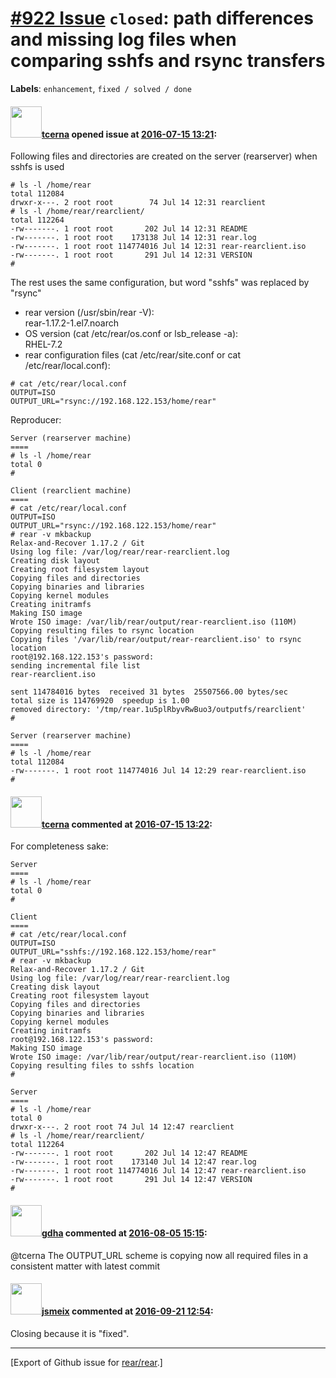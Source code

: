 [\#922 Issue](https://github.com/rear/rear/issues/922) `closed`: path differences and missing log files when comparing sshfs and rsync transfers
================================================================================================================================================

**Labels**: `enhancement`, `fixed / solved / done`

#### <img src="https://avatars.githubusercontent.com/u/17880584?u=6b03fa3ad0e06b52aa12a38c04e4d31e92686106&v=4" width="50">[tcerna](https://github.com/tcerna) opened issue at [2016-07-15 13:21](https://github.com/rear/rear/issues/922):

Following files and directories are created on the server (rearserver)
when sshfs is used

    # ls -l /home/rear
    total 112084
    drwxr-x---. 2 root root        74 Jul 14 12:31 rearclient
    # ls -l /home/rear/rearclient/
    total 112264
    -rw-------. 1 root root       202 Jul 14 12:31 README
    -rw-------. 1 root root    173138 Jul 14 12:31 rear.log
    -rw-------. 1 root root 114774016 Jul 14 12:31 rear-rearclient.iso
    -rw-------. 1 root root       291 Jul 14 12:31 VERSION
    #

The rest uses the same configuration, but word "sshfs" was replaced by
"rsync"

-   rear version (/usr/sbin/rear -V):  
    rear-1.17.2-1.el7.noarch
-   OS version (cat /etc/rear/os.conf or lsb\_release -a):  
    RHEL-7.2
-   rear configuration files (cat /etc/rear/site.conf or cat
    /etc/rear/local.conf):

<!-- -->

    # cat /etc/rear/local.conf 
    OUTPUT=ISO
    OUTPUT_URL="rsync://192.168.122.153/home/rear"

Reproducer:

    Server (rearserver machine)
    ====
    # ls -l /home/rear
    total 0
    #

    Client (rearclient machine)
    ====
    # cat /etc/rear/local.conf 
    OUTPUT=ISO
    OUTPUT_URL="rsync://192.168.122.153/home/rear"
    # rear -v mkbackup
    Relax-and-Recover 1.17.2 / Git
    Using log file: /var/log/rear/rear-rearclient.log
    Creating disk layout
    Creating root filesystem layout
    Copying files and directories
    Copying binaries and libraries
    Copying kernel modules
    Creating initramfs
    Making ISO image
    Wrote ISO image: /var/lib/rear/output/rear-rearclient.iso (110M)
    Copying resulting files to rsync location
    Copying files '/var/lib/rear/output/rear-rearclient.iso' to rsync location
    root@192.168.122.153's password: 
    sending incremental file list
    rear-rearclient.iso

    sent 114784016 bytes  received 31 bytes  25507566.00 bytes/sec
    total size is 114769920  speedup is 1.00
    removed directory: '/tmp/rear.1u5plRbyvRwBuo3/outputfs/rearclient'
    #

    Server (rearserver machine)
    ====
    # ls -l /home/rear
    total 112084
    -rw-------. 1 root root 114774016 Jul 14 12:29 rear-rearclient.iso
    #

#### <img src="https://avatars.githubusercontent.com/u/17880584?u=6b03fa3ad0e06b52aa12a38c04e4d31e92686106&v=4" width="50">[tcerna](https://github.com/tcerna) commented at [2016-07-15 13:22](https://github.com/rear/rear/issues/922#issuecomment-232949251):

For completeness sake:

    Server
    ====
    # ls -l /home/rear
    total 0
    #

    Client
    ====
    # cat /etc/rear/local.conf 
    OUTPUT=ISO
    OUTPUT_URL="sshfs://192.168.122.153/home/rear"
    # rear -v mkbackup
    Relax-and-Recover 1.17.2 / Git
    Using log file: /var/log/rear/rear-rearclient.log
    Creating disk layout
    Creating root filesystem layout
    Copying files and directories
    Copying binaries and libraries
    Copying kernel modules
    Creating initramfs
    root@192.168.122.153's password: 
    Making ISO image
    Wrote ISO image: /var/lib/rear/output/rear-rearclient.iso (110M)
    Copying resulting files to sshfs location
    #

    Server
    ====
    # ls -l /home/rear
    total 0
    drwxr-x---. 2 root root 74 Jul 14 12:47 rearclient
    # ls -l /home/rear/rearclient/
    total 112264
    -rw-------. 1 root root       202 Jul 14 12:47 README
    -rw-------. 1 root root    173140 Jul 14 12:47 rear.log
    -rw-------. 1 root root 114774016 Jul 14 12:47 rear-rearclient.iso
    -rw-------. 1 root root       291 Jul 14 12:47 VERSION
    #

#### <img src="https://avatars.githubusercontent.com/u/888633?u=cdaeb31efcc0048d3619651aa18dd4b76e636b21&v=4" width="50">[gdha](https://github.com/gdha) commented at [2016-08-05 15:15](https://github.com/rear/rear/issues/922#issuecomment-237877778):

@tcerna The OUTPUT\_URL scheme is copying now all required files in a
consistent matter with latest commit

#### <img src="https://avatars.githubusercontent.com/u/1788608?u=925fc54e2ce01551392622446ece427f51e2f0ce&v=4" width="50">[jsmeix](https://github.com/jsmeix) commented at [2016-09-21 12:54](https://github.com/rear/rear/issues/922#issuecomment-248603299):

Closing because it is "fixed".

------------------------------------------------------------------------

\[Export of Github issue for
[rear/rear](https://github.com/rear/rear).\]
